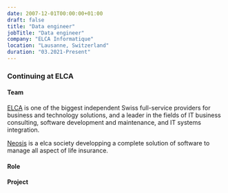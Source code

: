 ```yaml
---
date: 2007-12-01T00:00:00+01:00
draft: false
title: "Data engineer"
jobTitle: "Data engineer"
company: "ELCA Informatique"
location: "Lausanne, Switzerland"
duration: "03.2021-Present"
---
```

### Continuing at ELCA

#### Team
[ELCA](https://www.elca.ch/en) is one of the biggest independent Swiss full-service providers for business and technology solutions, and a leader in the fields of IT business consulting, software development and maintenance, and IT systems integration.

[Neosis](https://www.ipension.ch/) is a elca society developping a complete solution of software to manage all aspect of life insurance.

#### Role

#### Project
